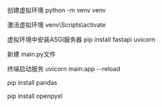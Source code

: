 创建虚拟环境 python -m venv venv

激活虚拟环境 venv\Scripts\activate

虚拟环境中安装ASGI服务器 pip install fastapi uvicorn

新建 main.py文件

终端启动服务 uvicorn main:app --reload


pip install pandas

pip install openpyxl

